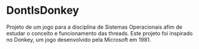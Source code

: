 # DontIsDonkey
Projeto de um jogo para a disciplina de Sistemas Operacionais afim de estudar o conceito e funcionamento das threads. Este projeto foi inspirado no Donkey, um jogo desenvolvido pela Microsoft em 1981.
